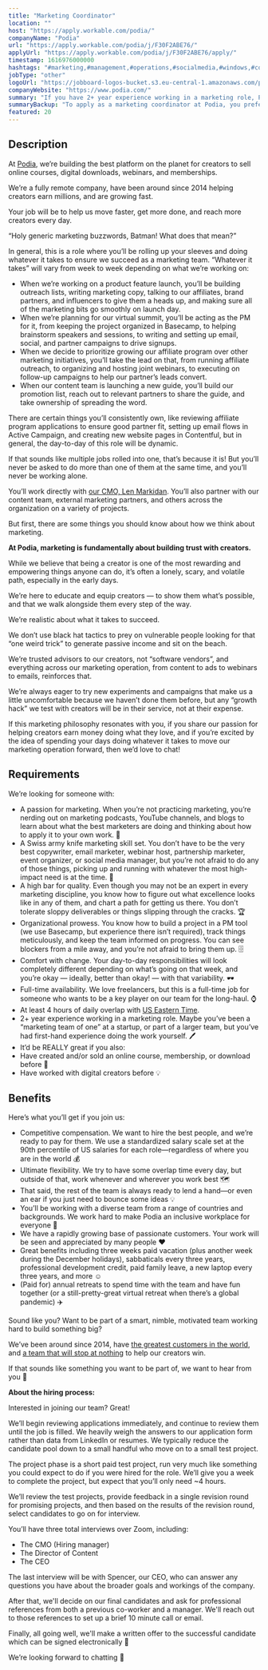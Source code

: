```yaml
---
title: "Marketing Coordinator"
location: ""
host: "https://apply.workable.com/podia/"
companyName: "Podia"
url: "https://apply.workable.com/podia/j/F30F2ABE76/"
applyUrl: "https://apply.workable.com/podia/j/F30F2ABE76/apply/"
timestamp: 1616976000000
hashtags: "#marketing,#management,#operations,#socialmedia,#windows,#content,#branding,#office,#rest"
jobType: "other"
logoUrl: "https://jobboard-logos-bucket.s3.eu-central-1.amazonaws.com/podia"
companyWebsite: "https://www.podia.com/"
summary: "If you have 2+ year experience working in a marketing role, Podia is looking for someone with your knowledge."
summaryBackup: "To apply as a marketing coordinator at Podia, you preferably need to have some knowledge of: #marketing, #management, #operations."
featured: 20
---
```


## Description

At [Podia](https://www.podia.com/), we’re building the best platform on the planet for creators to sell online courses, digital downloads, webinars, and memberships.

We’re a fully remote company, have been around since 2014 helping creators earn millions, and are growing fast.

Your job will be to help us move faster, get more done, and reach more creators every day.

“Holy generic marketing buzzwords, Batman! What does that mean?”

In general, this is a role where you’ll be rolling up your sleeves and doing whatever it takes to ensure we succeed as a marketing team. “Whatever it takes” will vary from week to week depending on what we’re working on:

*   When we’re working on a product feature launch, you’ll be building outreach lists, writing marketing copy, talking to our affiliates, brand partners, and influencers to give them a heads up, and making sure all of the marketing bits go smoothly on launch day.
*   When we’re planning for our virtual summit, you’ll be acting as the PM for it, from keeping the project organized in Basecamp, to helping brainstorm speakers and sessions, to writing and setting up email, social, and partner campaigns to drive signups.
*   When we decide to prioritize growing our affiliate program over other marketing initiatives, you’ll take the lead on that, from running affiliate outreach, to organizing and hosting joint webinars, to executing on follow-up campaigns to help our partner’s leads convert.
*   When our content team is launching a new guide, you’ll build our promotion list, reach out to relevant partners to share the guide, and take ownership of spreading the word.

There are certain things you’ll consistently own, like reviewing affiliate program applications to ensure good partner fit, setting up email flows in Active Campaign, and creating new website pages in Contentful, but in general, the day-to-day of this role will be dynamic.

If that sounds like multiple jobs rolled into one, that’s because it is! But you’ll never be asked to do more than one of them at the same time, and you’ll never be working alone.

You’ll work directly with [our CMO, Len Markidan](https://www.twitter.com/lenmarkidan). You’ll also partner with our content team, external marketing partners, and others across the organization on a variety of projects.

But first, there are some things you should know about how we think about marketing.

**At Podia, marketing is fundamentally about building trust with creators.**

While we believe that being a creator is one of the most rewarding and empowering things anyone can do, it’s often a lonely, scary, and volatile path, especially in the early days.

We’re here to educate and equip creators — to show them what’s possible, and that we walk alongside them every step of the way.

We’re realistic about what it takes to succeed.

We don’t use black hat tactics to prey on vulnerable people looking for that “one weird trick” to generate passive income and sit on the beach.

We’re trusted advisors to our creators, not “software vendors”, and everything across our marketing operation, from content to ads to webinars to emails, reinforces that.

We’re always eager to try new experiments and campaigns that make us a little uncomfortable because we haven’t done them before, but any “growth hack” we test with creators will be in their service, not at their expense.

If this marketing philosophy resonates with you, if you share our passion for helping creators earn money doing what they love, and if you’re excited by the idea of spending your days doing whatever it takes to move our marketing operation forward, then we’d love to chat!

## Requirements

We’re looking for someone with:

*   A passion for marketing. When you’re not practicing marketing, you’re nerding out on marketing podcasts, YouTube channels, and blogs to learn about what the best marketers are doing and thinking about how to apply it to your own work. 🧠
*   A Swiss army knife marketing skill set. You don’t have to be the very best copywriter, email marketer, webinar host, partnership marketer, event organizer, or social media manager, but you’re not afraid to do any of those things, picking up and running with whatever the most high-impact need is at the time. 🧰
*   A high bar for quality. Even though you may not be an expert in every marketing discipline, you know how to figure out what excellence looks like in any of them, and chart a path for getting us there. You don’t tolerate sloppy deliverables or things slipping through the cracks. 🏆
*   Organizational prowess. You know how to build a project in a PM tool (we use Basecamp, but experience there isn’t required), track things meticulously, and keep the team informed on progress. You can see blockers from a mile away, and you’re not afraid to bring them up. 🗄️
*   Comfort with change. Your day-to-day responsibilities will look completely different depending on what’s going on that week, and you’re okay — ideally, better than okay! — with that variability. 🕶️
*   Full-time availability. We love freelancers, but this is a full-time job for someone who wants to be a key player on our team for the long-haul. ⌚
*   At least 4 hours of daily overlap with [US Eastern Time](https://time.is/ET).
*   2+ year experience working in a marketing role. Maybe you’ve been a “marketing team of one” at a startup, or part of a larger team, but you’ve had first-hand experience doing the work yourself. 🖊️
*   It’d be REALLY great if you also:
*   Have created and/or sold an online course, membership, or download before 🤑
*   Have worked with digital creators before 💡

## Benefits

Here’s what you’ll get if you join us:

*   Competitive compensation. We want to hire the best people, and we’re ready to pay for them. We use a standardized salary scale set at the 90th percentile of US salaries for each role—regardless of where you are in the world 💰
*   Ultimate flexibility. We try to have some overlap time every day, but outside of that, work whenever and wherever you work best 🗺️
*   That said, the rest of the team is always ready to lend a hand—or even an ear if you just need to bounce some ideas 💡
*   You’ll be working with a diverse team from a range of countries and backgrounds. We work hard to make Podia an inclusive workplace for everyone 🌈
*   We have a rapidly growing base of passionate customers. Your work will be seen and appreciated by many people ❤️
*   Great benefits including three weeks paid vacation (plus another week during the December holidays), sabbaticals every three years, professional development credit, paid family leave, a new laptop every three years, and more ☺️
*   (Paid for) annual retreats to spend time with the team and have fun together (or a still-pretty-great virtual retreat when there’s a global pandemic) ✈️

Sound like you? Want to be part of a smart, nimble, motivated team working hard to build something big?

We’ve been around since 2014, have [the greatest customers in the world](https://www.podia.com/examples), and [a team that will stop at nothing](https://www.podia.com/about) to help our creators win.

If that sounds like something you want to be part of, we want to hear from you 📣

**About the hiring process:**

Interested in joining our team? Great!

We’ll begin reviewing applications immediately, and continue to review them until the job is filled. We heavily weigh the answers to our application form rather than data from LinkedIn or resumes. We typically reduce the candidate pool down to a small handful who move on to a small test project.

The project phase is a short paid test project, run very much like something you could expect to do if you were hired for the role. We’ll give you a week to complete the project, but expect that you’ll only need ~4 hours.

We’ll review the test projects, provide feedback in a single revision round for promising projects, and then based on the results of the revision round, select candidates to go on for interview.

You’ll have three total interviews over Zoom, including:

*   The CMO (Hiring manager)
*   The Director of Content
*   The CEO

The last interview will be with Spencer, our CEO, who can answer any questions you have about the broader goals and workings of the company.

After that, we'll decide on our final candidates and ask for professional references from both a previous co-worker and a manager. We'll reach out to those references to set up a brief 10 minute call or email.

Finally, all going well, we'll make a written offer to the successful candidate which can be signed electronically 🥳

We’re looking forward to chatting 🙂
